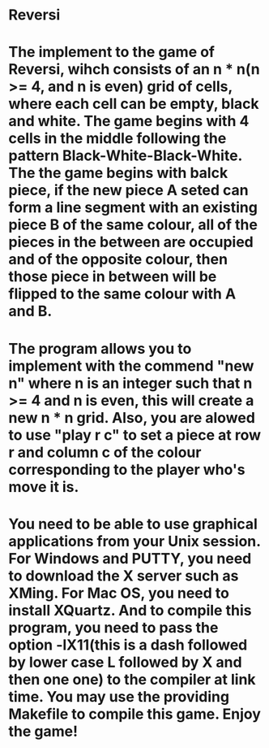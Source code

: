 # Reversi
# The implement to the game of Reversi, wihch consists of an n * n(n >= 4, and n is even) grid of cells, where each cell can be empty, black and white. The game begins with 4 cells in the middle following the pattern Black-White-Black-White. The the game begins with balck piece, if the new piece A seted can form a line segment with an existing piece B of the same colour, all of the pieces in the between are occupied and of the opposite colour, then those piece in between will be flipped to the same colour with A and B.
# The program allows you to implement with the commend "new n" where n is an integer such that n >= 4 and n is even, this will create a new n * n grid. Also, you are alowed to use "play r c" to set a piece at row r and column c of the colour corresponding to the player who's move it is.
# You need to be able to use graphical applications from your Unix session. For Windows and PUTTY, you need to download the X server such as XMing. For Mac OS, you need to install XQuartz. And to compile this program, you need to pass the option -lX11(this is a dash followed by lower case L followed by X and then one one) to the compiler at link time. You may use the providing Makefile to compile this game. Enjoy the game!
